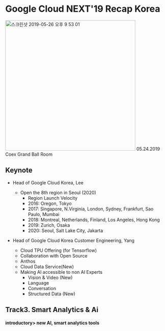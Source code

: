 # Google Cloud NEXT'19 Recap Korea


<img width="408" alt="스크린샷 2019-05-26 오후 9 53 01" src="https://user-images.githubusercontent.com/43804152/58382086-ab12c480-8000-11e9-967c-9d09db5a07f6.png">
05.24.2019 Coex Grand Ball Room

## Keynote
* Head of Google Cloud Korea, Lee
  * Open the 8th region in Seoul (2020)
    * Region Launch Velocity
    * 2016: Oregon, Tokyo
    * 2017: Singapore, N.Virginia, London, Sydney, Frankfurt, Sao Paulo, Mumbai
    * 2018: Montreal, Netherlands, Finland, Los Angeles, Hong Kong
    * 2019: Zurich, Osaka
    * 2020: Seoul, Salt Lake City, Jakarta
      
* Head of Google Cloud Korea Customer Engineering, Yang   

  * Cloud TPU Offering (for Tensorflow)
  * Collaboration with Open Source
  * Anthos
  * Cloud Data Service(New)
  * Making AI accessible to non AI Experts
    * Vision & Video (New)
    * Language
    * Conversation
    * Structured Data (New)
    
## Track3. Smart Analytics & Ai

#### introductory> new AI, smart analytics tools
